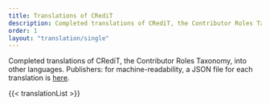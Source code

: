 ```yaml
---
title: Translations of CRediT
description: Completed translations of CRediT, the Contributor Roles Taxonomy, into other languages
order: 1
layout: "translation/single"
---
```


Completed translations of CRediT, the Contributor Roles Taxonomy, into other languages. Publishers: for machine-readability, a JSON file for each translation is [here](https://github.com/contributorshipcollaboration/credit-translation/tree/main/translations).

{{< translationList >}}
